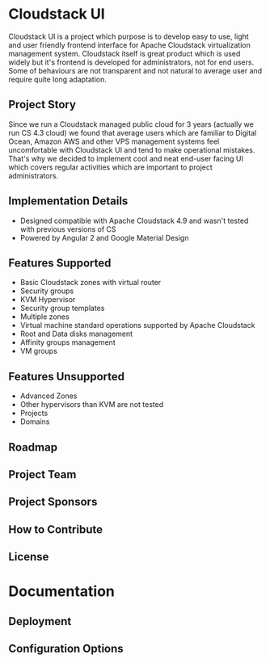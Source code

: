 # Cloudstack UI
Cloudstack UI is a project which purpose is to develop easy to use, light and user friendly frontend interface for Apache Cloudstack virtualization management system. Cloudstack itself is great product which is used widely but it's frontend is developed for administrators, not for end users. Some of behaviours are not transparent and not natural to average user and require quite long adaptation.

## Project Story

Since we run a Cloudstack managed public cloud for 3 years (actually we run CS 4.3 cloud) we found that average users which are familiar to Digital Ocean, Amazon AWS and other VPS management systems feel uncomfortable with Cloudstack UI and tend to make operational mistakes. That's why we decided to implement cool and neat end-user facing UI which covers regular activities which are important to project administrators.

## Implementation Details

* Designed compatible with Apache Cloudstack 4.9 and wasn't tested with previous versions of CS
* Powered by Angular 2 and Google Material Design

## Features Supported

* Basic Cloudstack zones with virtual router
* Security groups
* KVM Hypervisor
* Security group templates
* Multiple zones
* Virtual machine standard operations supported by Apache Cloudstack
* Root and Data disks management
* Affinity groups management
* VM groups

## Features Unsupported

* Advanced Zones
* Other hypervisors than KVM are not tested
* Projects
* Domains

## Roadmap

## Project Team

## Project Sponsors

## How to Contribute

## License

# Documentation

## Deployment

## Configuration Options

